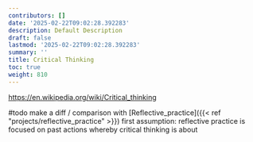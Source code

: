 ```yaml
---
contributors: []
date: '2025-02-22T09:02:28.392283'
description: Default Description
draft: false
lastmod: '2025-02-22T09:02:28.392283'
summary: ''
title: Critical Thinking
toc: true
weight: 810
---
```



https://en.wikipedia.org/wiki/Critical_thinking


#todo make a diff / comparison with [Reflective_practice]({{< ref "projects/reflective_practice" >}})
first assumption: reflective practice is focused on past actions whereby critical thinking is about 